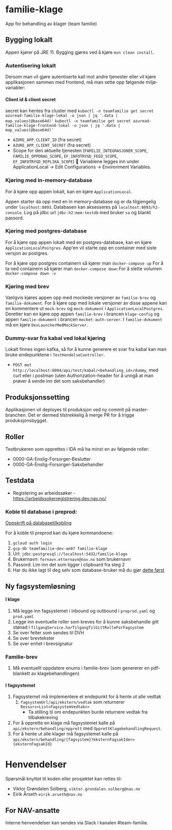 # familie-klage
App for behandling av klager (team familie)

## Bygging lokalt
Appen kjører på JRE 11. Bygging gjøres ved å kjøre `mvn clean install`.

### Autentisering lokalt
Dersom man vil gjøre autentiserte kall mot andre tjenester eller vil kjøre applikasjonen sammen med frontend, må man sette opp følgende miljø-variabler:

#### Client id & client secret
secret kan hentes fra cluster med
`kubectl -n teamfamilie get secret azuread-familie-klage-lokal -o json | jq '.data | map_values(@base64d)'`
`kubectl -n teamfamilie get secret azuread-familie-klage-frontend-lokal -o json | jq '.data | map_values(@base64d)'`

* `AZURE_APP_CLIENT_ID` (fra secret)
* `AZURE_APP_CLIENT_SECRET` (fra secret)
* Scope for den aktuelle tjenesten (`FAMILIE_INTEGRASJONER_SCOPE`, `FAMILIE_OPPDRAG_SCOPE`, `EF_INFOTRYGD_FEED_SCOPE`, `EF_INFOTRYGD_REPLIKA_SCOPE`)

Variablene legges inn under ApplicationLocal -> Edit Configurations -> Environment Variables.

### Kjøring med in-memory-database
For å kjøre opp appen lokalt, kan en kjøre `ApplicationLocal`.

Appen starter da opp med en in memory-database og er da tilgjengelig under `localhost:8093`.
Databasen kan aksesseres på `localhost:8093/h2-console`. Log på jdbc url `jdbc:h2:mem:testdb` med bruker `sa` og blankt passord.

### Kjøring med postgres-database
For å kjøre opp appen lokalt med en postgres-database, kan en kjøre `ApplicationLocalPostgres`.
App'en vil starte opp en container med siste versjon av postgres.

For å kjøre opp postgres containern så kjører man `docker-compose up`
For å ta ned containern så kjører man `docker-compose down`
For å slette volumen `docker-compose down -v`

### Kjøring med brev
Vanlgvis kjøres appen opp med mockede versjoner av `familie-brev` og `familie-dokument`. 
For å kjøre opp med lokale versjoner av disse appene kan en kommentere ut `mock-brev` og `mock-dokument` i `ApplicationLocalPostgres`.
Deretter kan en kjøre opp appen `familie-brev` i brancen `klage-config` og appen `familie-dokument` i brancen `mocket-auth-server`.
I `familie-dokument` må en kjøre `DevLauncherMedMockServer`. 

### Dummy-svar fra kabal ved lokal kjøring
Lokalt finnes ingen kafka, så for å kunne generere et svar fra kabal kan man bruke endepunktene i `TestHendelseController`. 
* `POST mot http://localhost:8094/api/test/kabal/<behandling_id>/dummy`, med curl eller i postman (uten Authorization-header for å unngå at man prøver å sende inn det som saksbehandler)

## Produksjonssetting
Applikasjonen vil deployes til produksjon ved ny commit på master-branchen. Det er dermed tilstrekkelig å merge PR for å trigge produksjonsbygget.

## Roller
Testbrukeren som opprettes i IDA må ha minst en av følgende roller:
- 0000-GA-Enslig-Forsorger-Beslutter
- 0000-GA-Enslig-Forsorger-Saksbehandler

## Testdata
- Registering av arbeidssøker - https://arbeidssokerregistrering.dev.nav.no/

### Koble til database i preprod:
[Oppskrift på databasetilkobling](https://github.com/navikt/familie/blob/cb403dbf0e7e5af2f5b0d8168d89dae87ce318c4/doc/utvikling/gcp/gcp_kikke_i_databasen.md)

For å koble til preprod kan du kjøre kommandoene:
1. `gcloud auth login`
2. `gcp-db teamfamilie-dev-ae07 familie-klage`
3. Url: `jdbc:postgresql://localhost:5432/familie-klage`
4. Brukernavn: `fornavn.etternavn@nav.no` som brukernavn
5. Passord: Lim inn det som ligger i clipboard fra steg 2
6. Har du ikke lagt til deg selv som database-bruker må du gjør [dette først](https://doc.nais.io/persistence/postgres/)

## Ny fagsystemløsning
#### I klage
1. Må legge inn fagsystemet i inbound og outbound i `preprod.yaml` og `prod.yaml`
2. Legge inn eventuelle roller som kreves for å kunne saksbehandle gitt stønad i `TilgangService.harTilgangTilGittRolleForFagsystem`
3. Se over felter som sendes til DVH
4. Se over brevtekster
5. Se over enhet i brevsignatur 

### Familie-brev
1. Må eventuellt oppdatere enums i familie-brev (som genererer en pdf-blankett av klagebehandlingen)

#### I fagsystemet
1. Fagsystemet må implementere et endepunkt for å hente ut alle vedtak
   1. `fagsystemUrl/api/ekstern/vedtak` som returnerer `Ressurs<List<FagsystemVedtak>>`
      - Ta stilling til om endepunkten burde returnere vedtak fra tilbakekreving
3. For å opprette en klage må fagsystemet kalle på `api/ekstern/behandling/opprett` med `OpprettKlagebehandlingRequest`. 
4. For å hente ut alle klager må fagsystemet kalle på `api/ekstern/behandling/{fagsystem}?eksternFagsakIder={eksternFagsakId}`

# Henvendelser


Spørsmål knyttet til koden eller prosjektet kan rettes til:

* Viktor Grøndalen Solberg, `viktor.grondalen.solberg@nav.no`
* Eirik Årseth `eirik.arseth@nav.no`

## For NAV-ansatte

Interne henvendelser kan sendes via Slack i kanalen #team-familie.
